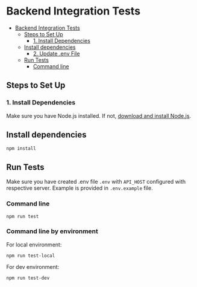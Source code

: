 # Backend Integration Tests

<!-- TOC -->

* [Backend Integration Tests](#backend-integration-tests)
    * [Steps to Set Up](#steps-to-set-up)
        * [1. Install Dependencies](#1-install-dependencies)
    * [Install dependencies](#install-dependencies)
        * [2. Update .env File](#2-update-env-file)
    * [Run Tests](#run-tests)
        * [Command line](#command-line)

<!-- TOC -->

## Steps to Set Up

### 1. Install Dependencies

Make sure you have Node.js installed. If not, [download and install Node.js](https://nodejs.org/).

## Install dependencies

```shell
npm install 
```

## Run Tests

Make sure you have created .env file `.env` with `API_HOST` configured with respective server. Example is provided in `.env.example` file. 

### Command line

```shell
npm run test 
```

### Command line by environment

For local environment:

```shell
npm run test-local
```

For dev environment:

```shell
npm run test-dev
```
